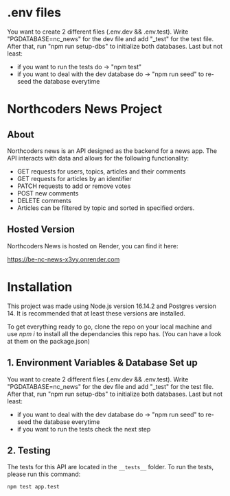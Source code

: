 
# .env files
You want to create 2 different files (.env.dev && .env.test). Write "PGDATABASE=nc_news" for the dev file and add "_test" for the test file. After that, run "npm run setup-dbs" to initialize both databases.
Last but not least:
- if you want to run the tests do -> "npm test"
- if you want to deal with the dev database do -> "npm run seed" to re-seed the database everytime


# Northcoders News Project

## About

Northcoders news is an API designed as the backend for a news app. The API interacts with data and allows for the following functionality:

- GET requests for users, topics, articles and their comments
- GET requests for articles by an identifier
- PATCH requests to add or remove votes
- POST new comments
- DELETE comments
- Articles can be filtered by topic and sorted in specified orders.

## Hosted Version

Northcoders News is hosted on Render, you can find it here:

https://be-nc-news-x3yy.onrender.com

# Installation

This project was made using Node.js version 16.14.2 and Postgres version 14. It is recommended that at least these versions are installed.

To get everything ready to go, clone the repo on your local machine and use *npm i* to install all the dependancies this repo has. (You can have a look at them on the package.json)


## 1. Environment Variables & Database Set up

You want to create 2 different files (.env.dev && .env.test). Write "PGDATABASE=nc_news" for the dev file and add "_test" for the test file. After that, run "npm run setup-dbs" to initialize both databases.
Last but not least:
- if you want to deal with the dev database do -> "npm run seed" to re-seed the database everytime
- if you want to run the tests check the next step



## 2. Testing

The tests for this API are located in the `__tests__` folder. To run the tests, please run this command:

```
npm test app.test
```
